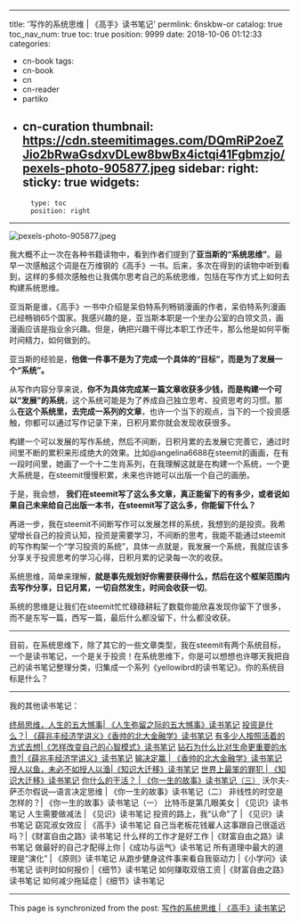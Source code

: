 
---
title: '写作的系统思维 | 《高手》读书笔记'
permlink: 6nskbw-or
catalog: true
toc_nav_num: true
toc: true
position: 9999
date: 2018-10-06 01:12:33
categories:
- cn-book
tags:
- cn-book
- cn
- cn-reader
- partiko
- cn-curation
thumbnail: https://cdn.steemitimages.com/DQmRiP2oeZJio2bRwaGsdxvDLew8bwBx4ictqi41Fgbmzjo/pexels-photo-905877.jpeg
sidebar:
    right:
        sticky: true
widgets:
    -
        type: toc
        position: right
---


![pexels-photo-905877.jpeg](https://cdn.steemitimages.com/DQmRiP2oeZJio2bRwaGsdxvDLew8bwBx4ictqi41Fgbmzjo/pexels-photo-905877.jpeg)

我大概不止一次在各种书籍读物中，看到作者们提到了**亚当斯的“系统思维”**。最早一次感触这个词是在万维钢的《高手》一书。后来，多次在得到的读物中听到看到，这样的多频次感触也让我偶尔思考自己的系统思维，包括在写作方式上如何去构建系统思维。

亚当斯是谁，《高手》一书中介绍是呆伯特系列畅销漫画的作者，呆伯特系列漫画已经畅销65个国家。我感兴趣的是，亚当斯本职是一个坐办公室的白领文员，画漫画应该是指业余兴趣。但是，确把兴趣干得比本职工作还牛，那么他是如何平衡时间精力，如何做到的。

亚当斯的经验是，**他做一件事不是为了完成一个具体的“目标”，而是为了发展一个“系统”。**

从写作内容分享来说，**你不为具体完成某一篇文章收获多少钱，而是构建一个可以“发展”的系统**，这个系统可能是为了养成自己独立思考、投资思考的习惯。那么**在这个系统里，去完成一系列的文章**，也许一个当下的观点，当下的一个投资感触，你都可以通过写作记录下来，日积月累你就会发现收获很多。

构建一个可以发展的写作系统，然后不间断，日积月累的去发展它完善它，通过时间里不断的累积来形成绝大的效果。比如@angelina6688在steemit的画画，在有一段时间里，她画了一个十二生肖系列，在我理解这就是在构建一个系统，一个更大系统是，在steemit慢慢积累，未来也许她可以出版一个自己的画册。

于是，我会想， **我们在steemit写了这么多文章，真正能留下的有多少，或者说如果自己未来给自己出版一本书，在steemit写了这么多，你能留下什么？**

再进一步，我在steemit不间断写作可以发展怎样的系统，我想到的是投资。我希望增长自己的投资认知，投资是需要学习，不间断的思考，我能不能通过steemit的写作构架一个“学习投资的系统”，具体一点就是，我发展一个系统，我就应该多分享关于投资思考的学习心得，日积月累的记录每一次的收获。

系统思维，简单来理解，**就是事先规划好你需要获得什么，然后在这个框架范围内去写作分享，日记月累，一切自然发生，时间会收获一切**。

系统的思维是让我们在steemit忙忙碌碌耕耘了数载你能欣喜发现你留下了很多，而不是东写一篇，西写一篇，最后什么都没留下，什么都没收获。

---

目前，在系统思维下，除了其它的一些文章类型，我在steemit有两个系统目标，一个是读书笔记，一个是关于投资！在系统思维下，你是可以想想也许哪天我把自己的读书笔记整理分类，归集成一个系列《yellowibrd的读书笔记》。你的系统目标是什么？

---

我的其他读书笔记：

[终局思维，人生的五大憾事| 《人生弥留之际的五大憾事》读书笔记](https://steemit.com/cn/@yellowbird/u3axz)
[投资是什么？| 《薛兆丰经济学讲义》《香帅的北大金融学》读书笔记](https://steemit.com/busy/@yellowbird/12srz-or-1)
[有多少人按照活着的方式去想|《怎样改变自己的心智模式》读书笔记](https://steemit.com/cn-book/@yellowbird/qebsl-or)
[钻石为什么比对生命更重要的水贵?|《薛兆丰经济学讲义》读书笔记](https://steemit.com/cn-book/@yellowbird/4fkhw3-or)
[输决定赢 | 《香帅的北大金融学》读书笔记](https://steemit.com/cn-book/@yellowbird/1-or)
[授人以鱼，未必不如授人以渔|《知识大迁移》读书笔记](https://steemit.com/cn-book/@yellowbird/or-or)
[世界上最笨的罪犯 | 《知识大迁移》读书笔记](https://steemit.com/cn-book/@yellowbird/vnzg4-or)
[你什么的干活？ | 《你一生的故事》读书笔记（三）](https://steemit.com/cn-book/@yellowbird/75utth-or)
沃尔夫-萨丕尔假说—语言决定思维 | 《你一生的故事》读书笔记（二）
非线性的时空是怎样的？| 《你一生的故事》读书笔记（一）
比特币是第几眼美女 | 《见识》读书笔记
人生需要做减法 | 《见识》读书笔记
投资的路上，我“认命”了 | 《见识》读书笔记
窈窕淑女效应 | 《高手》读书笔记
自己当老板花钱雇人这事跟自己很遥远吗？|《财富自由之路》读书笔记
什么样的工作才是好工作 |《财富自由之路》读书笔记
做最好的自己才配得上你 |《成功与运气》读书笔记
所有道理中最大的道理是“演化” | 《原则》读书笔记
从跑步健身这件事来看自我驱动力 |《小学问》读书笔记
谈判时如何报价 |《细节》读书笔记
如何赚取双倍工资 |《财富自由之路》读书笔记
如何减少拖延症 |《细节》读书笔记

- - -

This page is synchronized from the post: [写作的系统思维 | 《高手》读书笔记](https://steemit.com/@yellowbird/6nskbw-or)
